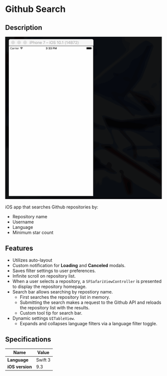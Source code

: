 # Github Search

## Description

![Github Search demo](/images/github-search-demo-1.gif)

iOS app that searches Github repositories by:

* Repository name
* Username
* Language
* Minimum star count

## Features

* Utilizes auto-layout
* Custom notification for **Loading** and **Canceled** modals.
* Saves filter settings to user preferences.
* Infinite scroll on repository list.
* When a user selects a repository, a `SFSafariViewController` is presented to display the repository homepage.
* Search bar allows searching by repostiory name.
    * First searches the repository list in memory.
    * Submitting the search makes a request to the Github API and reloads the repository list with the results.
    * Custom tool tip for search bar.
* Dynamic settings `UITableView`.
    * Expands and collapses language filters via a language filter toggle.

## Specifications

|Name|Value|
|----|-----|
|**Language**|Swift 3|
|**iOS version**|9.3|
